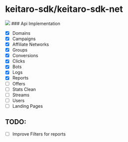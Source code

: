 # keitaro-sdk/keitaro-sdk-net
<img src="https://img.shields.io/badge/USDT%20(TRC--20)-TBj6GqFVarSSBhfoS31WwZUp1xLN2NZgb1-red" />
### Api Implementation

- [x] Domains
- [x] Campaigns
- [x] Affiliate Networks
- [x] Groups
- [x] Conversions
- [x] Clicks
- [x] Bots
- [x] Logs
- [x] Reports
- [ ] Offers
- [ ] Stats Clean
- [ ] Streams
- [ ] Users
- [ ] Landing Pages

## TODO:
- [ ] Improve Filters for reports
